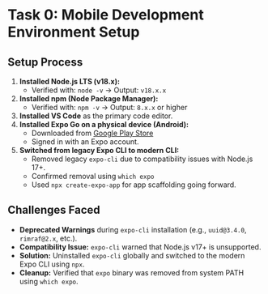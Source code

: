 #  Task 0: Mobile Development Environment Setup

##  Setup Process

1. **Installed Node.js LTS (v18.x):**
   - Verified with: `node -v` → Output: `v18.x.x`
2. **Installed npm (Node Package Manager):**
   - Verified with: `npm -v` → Output: `8.x.x` or higher
3. **Installed VS Code** as the primary code editor.
4. **Installed Expo Go on a physical device (Android):**
   - Downloaded from [Google Play Store](https://play.google.com/store/apps/details?id=host.exp.exponent)
   - Signed in with an Expo account.
5. **Switched from legacy Expo CLI to modern CLI:**
   - Removed legacy `expo-cli` due to compatibility issues with Node.js 17+.
   - Confirmed removal using `which expo`
   - Used `npx create-expo-app` for app scaffolding going forward.


##  Challenges Faced

-  **Deprecated Warnings** during `expo-cli` installation (e.g., `uuid@3.4.0`, `rimraf@2.x`, etc.).
-  **Compatibility Issue:** `expo-cli` warned that Node.js v17+ is unsupported.
-  **Solution:** Uninstalled `expo-cli` globally and switched to the modern Expo CLI using `npx`.
- **Cleanup:** Verified that `expo` binary was removed from system PATH using `which expo`.

